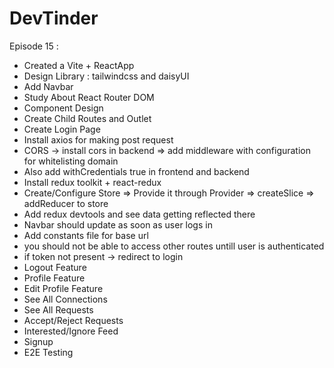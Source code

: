 # DevTinder

Episode 15 : 

- Created a Vite + ReactApp
- Design Library : tailwindcss and daisyUI
- Add Navbar
- Study About React Router DOM
- Component Design
- Create Child Routes and Outlet
- Create Login Page 
- Install axios for making post request
- CORS -> install cors in backend => add middleware with configuration for whitelisting domain 
- Also add withCredentials true in frontend and backend
- Install redux toolkit + react-redux
- Create/Configure Store => Provide it through Provider => createSlice => addReducer to store
- Add redux devtools and see data getting reflected there
- Navbar should update as soon as user logs in 
- Add constants file for base url
- you should not be able to access other routes untill user is authenticated
- if token not present -> redirect to login
- Logout  Feature
- Profile Feature
- Edit Profile Feature
- See All Connections
- See All Requests
- Accept/Reject Requests
- Interested/Ignore Feed
- Signup
- E2E Testing


